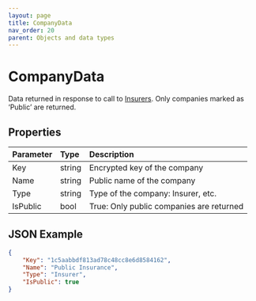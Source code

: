 ```yaml
---
layout: page
title: CompanyData
nav_order: 20
parent: Objects and data types
---
```


# CompanyData

Data returned in response to call to [Insurers](../companies/insurers). Only companies marked as ‘Public’ are returned.

## Properties

| Parameter | Type   | Description                                                 |
|:----------|:-------|:------------------------------------------------------------|
| Key | string | Encrypted key of the company |
| Name | string | Public name of the company |
| Type | string | Type of the company: Insurer, etc. |
| IsPublic | bool | True: Only public companies are returned |

## JSON Example

```json
{
    "Key": "1c5aabbdf813ad78c48cc8e6d8584162",
    "Name": "Public Insurance",
    "Type": "Insurer",
    "IsPublic": true
}
```
